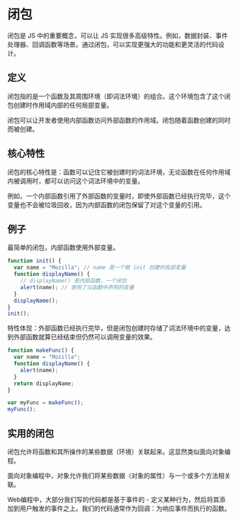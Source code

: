 # 闭包

闭包是 JS 中的重要概念，可以让 JS 实现很多高级特性。例如，数据封装、事件处理器、回调函数等场景。通过闭包，可以实现更强大的功能和更灵活的代码设计。

## 定义

闭包指的是一个函数及其周围环境（即词法环境）的组合。这个环境包含了这个闭包创建时作用域内部的任何局部变量。

闭包可以让开发者使用内部函数访问外部函数的作用域。闭包随着函数创建的同时而被创建。

## 核心特性

闭包的核心特性是：函数可以记住它被创建时的词法环境，无论函数在任何作用域内被调用时，都可以访问这个词法环境中的变量。

例如，一个内部函数引用了外部函数的变量时，即使外部函数已经执行完毕，这个变量也不会被垃圾回收，因为内部函数的闭包保留了对这个变量的引用。

## 例子

最简单的闭包，内部函数使用外部变量。

```js
function init() {
  var name = "Mozilla"; // name 是一个被 init 创建的局部变量
  function displayName() {
    // displayName() 是内部函数，一个闭包
    alert(name); // 使用了父函数中声明的变量
  }
  displayName();
}
init();
```

特性体现：外部函数已经执行完毕，但是闭包创建时存储了词法环境中的变量，达到外部函数就算已经结束但仍然可以调用变量的效果。

```js
function makeFunc() {
  var name = "Mozilla";
  function displayName() {
    alert(name);
  }
  return displayName;
}

var myFunc = makeFunc();
myFunc();
```

## 实用的闭包

闭包允许将函数和其所操作的某些数据（环境）关联起来。这显然类似面向对象编程。

面向对象编程中，对象允许我们将某些数据（对象的属性）与一个或多个方法相关联。

Web编程中，大部分我们写的代码都是基于事件的 - 定义某种行为，然后将其添加到用户触发的事件之上。我们的代码通常作为回调：为响应事件而执行的函数。
